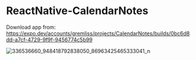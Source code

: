# ReactNative-CalendarNotes
Download app from:
https://expo.dev/accounts/gremliss/projects/CalendarNotes/builds/0bc6d8dd-a7cf-4729-9f9f-9456774c5b99

![336536660_948418792838050_86963425465333041_n](https://user-images.githubusercontent.com/75578754/226363506-f18173d4-14f3-46d6-a8a2-85b4cf0a143a.jpg)
